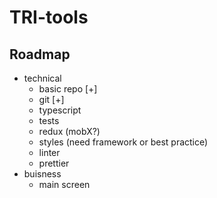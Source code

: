 # TRI-tools
## Roadmap
+ technical
  - basic repo [+]
  - git [+]
  - typescript
  - tests
  - redux (mobX?)
  - styles (need framework or best practice)
  - linter
  - prettier
+ buisness
  - main screen
